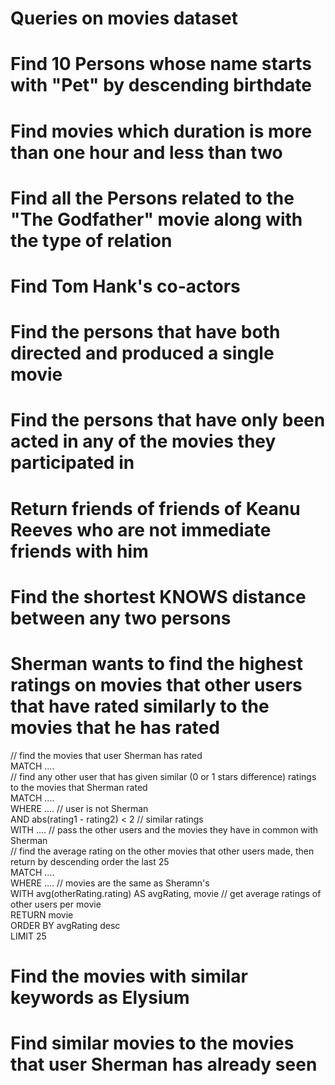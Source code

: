 Queries on movies dataset
=========================

# Find 10 Persons whose name starts with "Pet" by descending birthdate


# Find movies which duration is more than one hour and less than two


# Find all the Persons related to the "The Godfather" movie along with the type of relation


# Find Tom Hank's co-actors


# Find the persons that have both directed and produced a single movie


# Find the persons that have only been acted in any of the movies they participated in


# Return friends of friends of Keanu Reeves who are not immediate friends with him


# Find the shortest KNOWS distance between any two persons


# Sherman wants to find the highest ratings on movies that other users that have rated similarly to the movies that he has rated

// find the movies that user Sherman has rated  
MATCH ....  
// find any other user that has given similar (0 or 1 stars difference) ratings to the movies that Sherman rated  
MATCH ....  
WHERE  .... // user is not Sherman  
AND abs(rating1 - rating2) < 2 // similar ratings  
WITH .... // pass the other users and the movies they have in common with Sherman  
// find the average rating on the other movies that other users made, then return by descending order the last 25  
MATCH ....  
WHERE .... // movies are the same as Sheramn's  
WITH avg(otherRating.rating) AS avgRating, movie // get average ratings of other users per movie  
RETURN movie  
ORDER BY avgRating desc  
LIMIT 25

# Find the movies with similar keywords as Elysium



# Find similar movies to the movies that user Sherman has already seen
